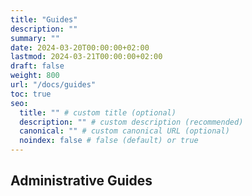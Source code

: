 ```yaml
---
title: "Guides"
description: ""
summary: ""
date: 2024-03-20T00:00:00+02:00
lastmod: 2024-03-21T00:00:00+02:00
draft: false
weight: 800
url: "/docs/guides"
toc: true
seo:
  title: "" # custom title (optional)
  description: "" # custom description (recommended)
  canonical: "" # custom canonical URL (optional)
  noindex: false # false (default) or true
---
```


## Administrative Guides